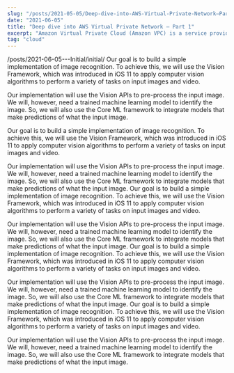 ```yaml
---
slug: "/posts/2021-05-05/Deep-dive-into-AWS-Virtual-Private-Network–Part-1/"
date: "2021-06-05"
title: "Deep dive into AWS Virtual Private Network – Part 1"
excerpt: "Amazon Virtual Private Cloud (Amazon VPC) is a service provided by Amazon which is used to privately create a virtual network within the AWS. The network will be completely controlled by us. We can define our own IP addresses, subnets, route tables, NAT gateway. With Amazon VPC, we can create an public subnet exposed to the internet and also, we can create an private subnet with no internet access."
tag: "cloud"
---
```


/posts/2021-06-05---Initial/initial/
Our goal is to build a simple implementation of image recognition. To achieve this, we will use the Vision Framework, which was introduced in iOS 11 to apply computer vision algorithms to perform a variety of tasks on input images and video.

Our implementation will use the Vision APIs to pre-process the input image. We will, however, need a trained machine learning model to identify the image. So, we will also use the Core ML framework to integrate models that make predictions of what the input image.

Our goal is to build a simple implementation of image recognition. To achieve this, we will use the Vision Framework, which was introduced in iOS 11 to apply computer vision algorithms to perform a variety of tasks on input images and video.

Our implementation will use the Vision APIs to pre-process the input image. We will, however, need a trained machine learning model to identify the image. So, we will also use the Core ML framework to integrate models that make predictions of what the input image.
Our goal is to build a simple implementation of image recognition. To achieve this, we will use the Vision Framework, which was introduced in iOS 11 to apply computer vision algorithms to perform a variety of tasks on input images and video.

Our implementation will use the Vision APIs to pre-process the input image. We will, however, need a trained machine learning model to identify the image. So, we will also use the Core ML framework to integrate models that make predictions of what the input image.
Our goal is to build a simple implementation of image recognition. To achieve this, we will use the Vision Framework, which was introduced in iOS 11 to apply computer vision algorithms to perform a variety of tasks on input images and video.

Our implementation will use the Vision APIs to pre-process the input image. We will, however, need a trained machine learning model to identify the image. So, we will also use the Core ML framework to integrate models that make predictions of what the input image.
Our goal is to build a simple implementation of image recognition. To achieve this, we will use the Vision Framework, which was introduced in iOS 11 to apply computer vision algorithms to perform a variety of tasks on input images and video.

Our implementation will use the Vision APIs to pre-process the input image. We will, however, need a trained machine learning model to identify the image. So, we will also use the Core ML framework to integrate models that make predictions of what the input image.
